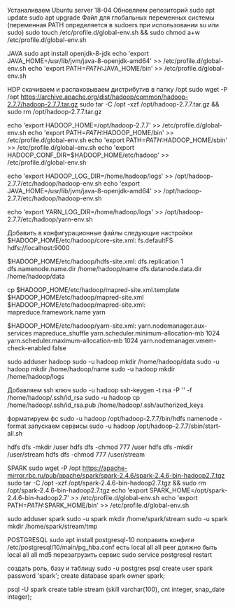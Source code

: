 Устаналиваем Ubuntu server 18-04
Обновляем репозиторий
sudo apt update
sudo apt upgrade
Файл для глобальных переменных системы (переменная PATH определяется в sudoers при использовании su или sudo)
sudo touch /etc/profile.d/global-env.sh && sudo chmod a+w /etc/profile.d/global-env.sh

JAVA
sudo apt install openjdk-8-jdk
echo 'export JAVA_HOME=/usr/lib/jvm/java-8-openjdk-amd64' >> /etc/profile.d/global-env.sh
echo 'export PATH=$PATH:$JAVA_HOME/bin' >> /etc/profile.d/global-env.sh 

HDP
скачиваем и распаковываем дистрибутив в папку /opt
sudo wget -P /opt https://archive.apache.org/dist/hadoop/common/hadoop-2.7.7/hadoop-2.7.7.tar.gz
sudo tar -C /opt -xzf /opt/hadoop-2.7.7.tar.gz && sudo rm /opt/hadoop-2.7.7.tar.gz

echo 'export HADOOP_HOME=/opt/hadoop-2.7.7' >> /etc/profile.d/global-env.sh
echo 'export PATH=$PATH:$HADOOP_HOME/bin' >> /etc/profile.d/global-env.sh
echo 'export PATH=$PATH:$HADOOP_HOME/sbin' >> /etc/profile.d/global-env.sh
echo 'export HADOOP_CONF_DIR=$HADOOP_HOME/etc/hadoop' >> /etc/profile.d/global-env.sh

echo 'export HADOOP_LOG_DIR=/home/hadoop/logs' >> /opt/hadoop-2.7.7/etc/hadoop/hadoop-env.sh
echo 'export JAVA_HOME=/usr/lib/jvm/java-8-openjdk-amd64' >> /opt/hadoop-2.7.7/etc/hadoop/hadoop-env.sh

echo 'export YARN_LOG_DIR=/home/hadoop/logs' >> /opt/hadoop-2.7.7/etc/hadoop/yarn-env.sh

Добавить в конфигурационные файлы следующие настройки
$HADOOP_HOME/etc/hadoop/core-site.xml:
<configuration>
    <property>
        <name>fs.defaultFS</name>
        <value>hdfs://localhost:9000</value>
    </property>
</configuration>

$HADOOP_HOME/etc/hadoop/hdfs-site.xml:
<configuration>
    <property>
        <name>dfs.replication</name>
        <value>1</value>
    </property>
    <property>
        <name>dfs.namenode.name.dir</name>
        <value>/home/hadoop/name</value>
    </property>
    <property>
        <name>dfs.datanode.data.dir</name>
        <value>/home/hadoop/data</value>
    </property>
</configuration>

cp $HADOOP_HOME/etc/hadoop/mapred-site.xml.template $HADOOP_HOME/etc/hadoop/mapred-site.xml
$HADOOP_HOME/etc/hadoop/mapred-site.xml:
<configuration>
    <property>
        <name>mapreduce.framework.name</name>
        <value>yarn</value>
    </property>
</configuration>

$HADOOP_HOME/etc/hadoop/yarn-site.xml:
<configuration>
    <property>
        <name>yarn.nodemanager.aux-services</name>
        <value>mapreduce_shuffle</value>
    </property>
    <property>
        <name>yarn.scheduler.minimum-allocation-mb</name>
        <value>1024</value>
    </property>
    <property>
        <name>yarn.scheduler.maximum-allocation-mb</name>
        <value>1024</value>
    </property>
    <property>
        <name>yarn.nodemanager.vmem-check-enabled</name>
        <value>false</value>
    </property>
</configuration>

sudo adduser hadoop
sudo -u hadoop mkdir /home/hadoop/data
sudo -u hadoop mkdir /home/hadoop/name
sudo -u hadoop mkdir /home/hadoop/logs

Добавляем ssh ключ
sudo -u hadoop ssh-keygen -t rsa -P '' -f /home/hadoop/.ssh/id_rsa
sudo -u hadoop cp /home/hadoop/.ssh/id_rsa.pub /home/hadoop/.ssh/authorized_keys

форматируем фс
sudo -u hadoop /opt/hadoop-2.7.7/bin/hdfs namenode -format
запускаем сервисы
sudo -u hadoop /opt/hadoop-2.7.7/sbin/start-all.sh

hdfs dfs -mkdir /user
hdfs dfs -chmod 777 /user
hdfs dfs -mkdir /user/stream
hdfs dfs -chmod 777 /user/stream

SPARK
sudo wget -P /opt https://apache-mirror.rbc.ru/pub/apache/spark/spark-2.4.6/spark-2.4.6-bin-hadoop2.7.tgz
sudo tar -C /opt -xzf /opt/spark-2.4.6-bin-hadoop2.7.tgz && sudo rm /opt/spark-2.4.6-bin-hadoop2.7.tgz
echo 'export SPARK_HOME=/opt/spark-2.4.6-bin-hadoop2.7' >> /etc/profile.d/global-env.sh
echo 'export PATH=$PATH:$SPARK_HOME/bin' >> /etc/profile.d/global-env.sh

sudo adduser spark
sudo -u spark mkdir /home/spark/stream
sudo -u spark mkdir /home/spark/stream/tmp

POSTGRESQL
sudo apt install postgresql-10
поправить конфиги
/etc/postgresql/10/main/pg_hba.conf
есть
local   all             all                                     peer
должно быть
local   all             all                                     md5
перезагрузить сервис
sudo service postgresql restart

создать роль, базу и таблицу
sudo -u postgres psql
create user spark password 'spark';
create database spark owner spark;

psql -U spark
create table stream (skill varchar(100), cnt integer, snap_date integer);


